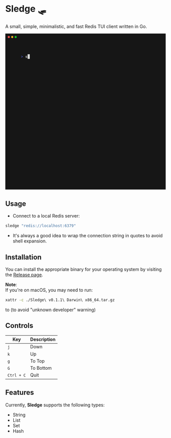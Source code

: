 # Sledge 🛷

A small, simple, minimalistic, and fast Redis TUI client written in Go.

<p align="center">
  <img src="./assets/demo.gif" width="700"/>
</p>

## Usage

- Connect to a local Redis server:

```sh
sledge "redis://localhost:6379"
```
- It's always a good idea to wrap the connection string in quotes to avoid shell expansion.


## Installation

You can install the appropriate binary for your operating system by visiting the [Release page](https://github.com/somnek/sledge/releases/).

**Note**:  
If you're on macOS, you may need to run:

```sh
xattr -c ./Sledge\ v0.1.1\ Darwin\ x86_64.tar.gz
```

to (to avoid "unknown developer" warning)

## Controls

| Key        | Description |
| ---------- | ----------- |
| `j`        | Down        |
| `k`        | Up          |
| `g`        | To Top      |
| `G`        | To Bottom   |
| `Ctrl + C` | Quit        |

## Features

Currently, **Sledge** supports the following types:

- String
- List
- Set
- Hash
